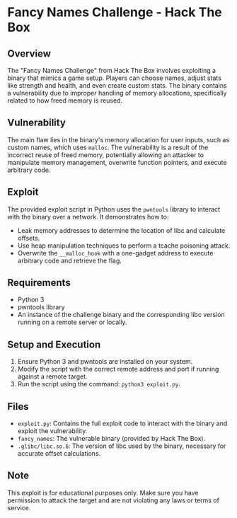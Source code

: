 # Fancy Names Challenge - Hack The Box

## Overview
The "Fancy Names Challenge" from Hack The Box involves exploiting a binary that mimics a game setup. Players can choose names, adjust stats like strength and health, and even create custom stats. The binary contains a vulnerability due to improper handling of memory allocations, specifically related to how freed memory is reused.

## Vulnerability
The main flaw lies in the binary's memory allocation for user inputs, such as custom names, which uses `malloc`. The vulnerability is a result of the incorrect reuse of freed memory, potentially allowing an attacker to manipulate memory management, overwrite function pointers, and execute arbitrary code.

## Exploit
The provided exploit script in Python uses the `pwntools` library to interact with the binary over a network. It demonstrates how to:
- Leak memory addresses to determine the location of libc and calculate offsets.
- Use heap manipulation techniques to perform a tcache poisoning attack.
- Overwrite the `__malloc_hook` with a one-gadget address to execute arbitrary code and retrieve the flag.

## Requirements
- Python 3
- pwntools library
- An instance of the challenge binary and the corresponding libc version running on a remote server or locally.

## Setup and Execution
1. Ensure Python 3 and pwntools are installed on your system.
2. Modify the script with the correct remote address and port if running against a remote target.
3. Run the script using the command: `python3 exploit.py`.

## Files
- `exploit.py`: Contains the full exploit code to interact with the binary and exploit the vulnerability.
- `fancy_names`: The vulnerable binary (provided by Hack The Box).
- `.glibc/libc.so.6`: The version of libc used by the binary, necessary for accurate offset calculations.

## Note
This exploit is for educational purposes only. Make sure you have permission to attack the target and are not violating any laws or terms of service.


